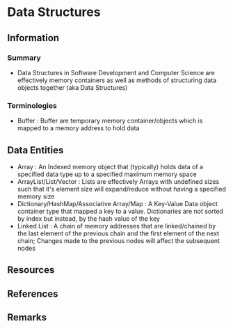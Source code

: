 # Data Structures

## Information
### Summary
+ Data Structures in Software Development and Computer Science are effectively memory containers as well as methods of structuring data objects together (aka Data Structures)

### Terminologies
+ Buffer : Buffer are temporary memory container/objects which is mapped to a memory address to hold data

## Data Entities
+ Array : An Indexed memory object that (typically) holds data of a specified data type up to a specified maximum memory space
+ ArrayList/List/Vector : Lists are effectively Arrays with undefined sizes such that it's element size will expand/reduce without having a specified memory size
+ Dictionary/HashMap/Associative Array/Map : A Key-Value Data object container type that mapped a key to a value. Dictionaries are not sorted by index but instead, by the hash value of the key
+ Linked List : A chain of memory addresses that are linked/chained by the last element of the previous chain and the first element of the next chain; Changes made to the previous nodes will affect the subsequent nodes

## Resources

## References

## Remarks

